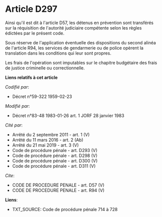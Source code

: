# Article D297

Ainsi qu'il est dit à l'article D57, les détenus en prévention sont transférés sur la réquisition de l'autorité judiciaire
compétente selon les règles édictées par le présent code. 

Sous réserve de l'application éventuelle des dispositions du second alinéa de l'article R94, les services de gendarmerie ou
de police opèrent la translation dans les conditions qui leur sont propres. 

Les frais de l'opération sont imputables sur le chapitre budgétaire des frais de justice criminelle ou correctionnelle.

**Liens relatifs à cet article**

_Codifié par_:

  - Décret n°59-322 1959-02-23

_Modifié par_:

  - Décret n°83-48 1983-01-26 art. 1 JORF 28 janvier 1983

_Cité par_:

  - Arrêté du 2 septembre 2011 - art. 1 (V)
  - Arrêté du 11 mars 2016 - art. 2 (Ab)
  - Arrêté du 21 mai 2019 - art. 3 (V)
  - Code de procédure pénale - art. D293 (V)
  - Code de procédure pénale - art. D298 (V)
  - Code de procédure pénale - art. D300 (V)
  - Code de procédure pénale - art. D311 (V)

_Cite_:

  - CODE DE PROCEDURE PENALE - art. D57 (V)
  - CODE DE PROCEDURE PENALE - art. R94 (V)

**Liens**:

  - TXT_SOURCE: Code de procédure pénale 714 à 728
